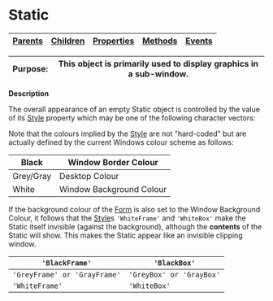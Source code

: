 




<h1 class="heading"><span class="name">Static</span></h1>

| [Parents](../ParentLists/Static.htm) | [Children](../ChildLists/Static.htm) | [Properties](../PropLists/Static.htm) | [Methods](../MethodLists/Static.htm) | [Events](../EventLists/Static.htm) |
| --- | --- | --- | --- | ---  |


| Purpose: | This object is primarily used to display graphics in a sub-window. |
| --- | ---  |


**Description**


The overall appearance of an empty Static object is controlled by the value of its [Style](./style.md) property which may be one of the following character vectors:



Note that the colours implied by the [Style](./style.md) are not "hard-coded" but are actually defined by the current Windows colour scheme as follows:


| Black | Window Border Colour |
| --- | ---  |
| Grey/Gray | Desktop Colour |
| White | Window Background Colour |


If the background colour of the [Form](form.md) is also set to the Window Background Colour, it follows that the [Style](./style.md)s `'WhiteFrame'` and `'WhiteBox'` make the Static itself invisible (against the background), although the **contents** of the Static will show. This makes the Static appear like an invisible clipping window.


| `'BlackFrame'` | `'BlackBox'` |
| --- | ---  |
| `'GreyFrame' or 'GrayFrame'` | `'GreyBox' or 'GrayBox'` |
| `'WhiteFrame'` | `'WhiteBox'` |


